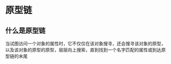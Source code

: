 # 原型链

## 什么是原型链

当试图访问一个对象的属性时，它不仅仅在该对象搜寻，还会搜寻该对象的原型，以及该对象的原型的原型，层层向上搜索，直到找到一个名字匹配的属性或到达原型链的末尾

##

